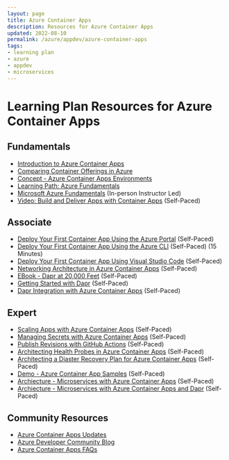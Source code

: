 ```yaml
---
layout: page
title: Azure Container Apps
description: Resources for Azure Container Apps
updated: 2022-08-10
permalink: /azure/appdev/azure-container-apps
tags:
- learning plan
- azure
- appdev
- microservices
---
```


# Learning Plan Resources for Azure Container Apps

## Fundamentals

* [Introduction to Azure Container Apps](https://docs.microsoft.com/en-us/azure/container-apps/overview)
* [Comparing Container Offerings in Azure](https://docs.microsoft.com/en-us/azure/container-apps/compare-options) 
* [Concept - Azure Container Apps Environments](https://docs.microsoft.com/en-us/azure/container-apps/environment) 
* [Learning Path: Azure Fundamentals](https://docs.microsoft.com/en-us/learn/paths/azure-fundamentals/) 
* [Microsoft Azure Fundamentals](https://www.microsoft.com/learning/course.aspx?cid=AZ-900T01) (In-person Instructor Led)
* [Video: Build and Deliver Apps with Container Apps](https://www.youtube.com/watch?v=b3dopSTnSRg) (Self-Paced)

## Associate

* [Deploy Your First Container App Using the Azure Portal](https://docs.microsoft.com/en-us/azure/container-apps/quickstart-portal) (Self-Paced)
* [Deploy Your First Container App Using the Azure CLI](https://docs.microsoft.com/en-us/azure/container-apps/get-started-existing-container-image?tabs=bash&pivots=container-apps-private-registrys) (Self-Paced) (15 Minutes)
* [Deploy Your First Container App Using Visual Studio Code](https://docs.microsoft.com/en-us/azure/container-apps/deploy-visual-studio-code) (Self-Paced) 
* [Networking Architecture in Azure Container Apps](https://docs.microsoft.com/en-us/azure/container-apps/networking) (Self-Paced) 
* [EBook - Dapr at 20,000 Feet](https://docs.microsoft.com/en-us/dotnet/architecture/dapr-for-net-developers/dapr-at-20000-feet) (Self-Paced)
* [Getting Started with Dapr](https://docs.microsoft.com/en-us/dotnet/architecture/dapr-for-net-developers/getting-started) (Self-Paced) 
* [Dapr Integration with Azure Container Apps](https://docs.microsoft.com/en-us/azure/container-apps/dapr-overview?tabs=yaml) (Self-Paced) 


## Expert

* [Scaling Apps with Azure Container Apps](https://docs.microsoft.com/en-us/azure/container-apps/scale-app)  (Self-Paced)
* [Managing Secrets with Azure Container Apps](https://docs.microsoft.com/en-us/azure/container-apps/manage-secrets?tabs=arm-template) (Self-Paced)
* [Publish Revisions with GitHub Actions](https://docs.microsoft.com/en-us/azure/container-apps/github-actions-cli?tabs=bash) (Self-Paced)
* [Architecting Health Probes in Azure Container Apps](https://docs.microsoft.com/en-us/azure/container-apps/health-probes?tabs=arm-template) (Self-Paced)
* [Architecting a Diaster Recovery Plan for Azure Container Apps](https://docs.microsoft.com/en-us/azure/container-apps/disaster-recovery/) (Self-Paced)
* [Demo - Azure Container App Samples](https://docs.microsoft.com/en-us/azure/container-apps/samples) (Self-Paced)
* [Archiecture - Microservices with Azure Container Apps](https://docs.microsoft.com/en-us/azure/architecture/example-scenario/serverless/microservices-with-container-apps) (Self-Paced)
* [Archiecture - Microservices with Azure Container Apps and Dapr](https://docs.microsoft.com/en-us/azure/architecture/example-scenario/serverless/microservices-with-container-apps-dapr) (Self-Paced)

## Community Resources

* [Azure Container Apps Updates](https://azure.microsoft.com/en-us/updates/?product=container-apps)
* [Azure Developer Community Blog](https://techcommunity.microsoft.com/t5/azure-developer-community-blog/bg-p/AzureDevCommunityBlog)
* [Azure Container Apps FAQs](https://docs.microsoft.com/en-us/azure/container-apps/faq)


